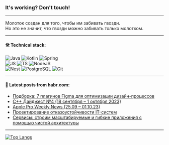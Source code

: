 ### It's working? Don't touch!

---
Молоток создан для того, чтобы им забивать гвозди. <br>
Но это не значит, что гвозди можно забивать только молотком.

---

#### 🛠️ Technical stack:

![Java](https://img.shields.io/badge/Java-informational?logo=Oracle&style=flat&logoColor=white&color=FF4500)
![Kotlin](https://img.shields.io/badge/Kotlin-informational?logo=Kotlin&style=flat&logoColor=white&color=774D97)
![Spring](https://img.shields.io/badge/SpringBoot-informational?logo=SpringBoot&style=flat&logoColor=white&color=6DB33F) <br>
![JS](https://img.shields.io/badge/JS-informational?logo=javaScript&style=flat&logoColor=black&color=F7Df1E)
![TS](https://img.shields.io/badge/TypeScript-informational?logo=typeScript&style=flat&logoColor=black&color=0667A8)
![NodeJS](https://img.shields.io/badge/NodeJS-informational?logo=node.js&style=flat&logoColor=white&color=70A760) <br>
![Nest](https://img.shields.io/badge/NestJS-informational?logo=NestJS&style=flat&logoColor=white&color=E0234E)
![PostgreSQL](https://img.shields.io/badge/PostgreSQL-informational?logo=PostgreSQL&style=flat&logoColor=white&color=DAA520)
![Git](https://img.shields.io/badge/Git-informational?logo=git&style=flat&logoColor=white&color=778899)

___

#### 💬 Latest posts from habr.com:

<!-- BLOG-POST-LIST:START -->
- [Подборка: 7 плагинов Figma для оптимизации дизайн-процессов](https://habr.com/ru/articles/764938/?utm_source=habrahabr&utm_medium=rss&utm_campaign=764938)
- [C++ Дайджест №4 &lpar;18 сентября – 1 октября 2023&rpar;](https://habr.com/ru/articles/764922/?utm_source=habrahabr&utm_medium=rss&utm_campaign=764922)
- [Apple Pro Weekly News &lpar;25.09 – 01.10.23&rpar;](https://habr.com/ru/articles/764910/?utm_source=habrahabr&utm_medium=rss&utm_campaign=764910)
- [Проектирование отказоустойчивости IT-систем](https://habr.com/ru/articles/764904/?utm_source=habrahabr&utm_medium=rss&utm_campaign=764904)
- [Сервисы: строим масштабируемые и гибкие приложения с помощью чистой архитектуры](https://habr.com/ru/articles/764900/?utm_source=habrahabr&utm_medium=rss&utm_campaign=764900)
<!-- BLOG-POST-LIST:END -->

---
[![Top Langs](https://github-readme-stats-git-master-advtsetting-gmailcom.vercel.app/api/top-langs/?username=zloylis&langs_count=10&hide_title=false&title_color=e6edf3&size_weight=0.5&count_weight=0.5&layout=compact&hide_border=true&theme=dracula)](https://github.com/zloylis)

<!-- ![GitHub stats](https://github-readme-stats-git-master-advtsetting-gmailcom.vercel.app/api?username=zloylis&show_icons=true&hide_border=true&theme=dracula&hide_title=true&include_all_commits=true&count_private=true&hide=contribs&hide_rank=true) -->
